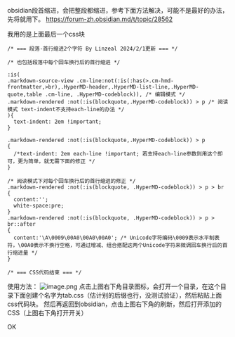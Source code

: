 obsidian段首缩进，会把整段都缩进，参考下面方法解决，可能不是最好的办法，先将就用下。
https://forum-zh.obsidian.md/t/topic/28562

我用的是上面最后一个css块
```
/* === 段落-首行缩进2个字符 By Linzeal 2024/2/1更新 === */

/* 也包括段落中每个回车换行后的首行缩进 */

:is(
.markdown-source-view .cm-line:not(:is(:has(>.cm-hmd-frontmatter,>br),.HyperMD-header,.HyperMD-list-line,.HyperMD-quote,table .cm-line, .HyperMD-codeblock)), /* 编辑模式 */
.markdown-rendered :not(:is(blockquote,.HyperMD-codeblock)) > p /* 阅读模式 text-indent不支持each-line的办法 */
){
  text-indent: 2em !important;
}

.markdown-rendered :not(:is(blockquote,.HyperMD-codeblock)) > p
{
  /*text-indent: 2em each-line !important; 若支持each-line参数则用这个即可，更为简单，就无需下面的修正 */
}

/* 阅读模式下对每个回车换行后的首行缩进的修正 */
.markdown-rendered :not(:is(blockquote, .HyperMD-codeblock)) > p > br
{
  content:'';
  white-space:pre; 
}
.markdown-rendered :not(:is(blockquote, .HyperMD-codeblock)) > p > br::after
{
  content:'\A\0009\00A0\00A0\00A0'; /* Unicode字符编码\0009表示水平制表符，\00A0表示不换行空格，可通过增减、组合搭配这两个Unicode字符来微调回车换行后的首行缩进量 */
}

/* === CSS代码结束 === */
```

使用方法：
![image.png](https://gitee.com/hxc8/images10/raw/master/img/202408051033637.png)
点击上图右下角目录图标，会打开一个目录，在这个目录下面创建个名字为tab.css（估计别的后缀也行，没测试验证），然后粘贴上面css代码块。
然后再返回到obsidian，点击上图右下角的刷新，然后打开添加的CSS（上图右下角打开开关）

OK